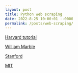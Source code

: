 ```yaml
---
layout: post
title: Python web scraping
date: 2022-8-25 10:00:01 --0000
permalink: /posts/web-scraping/
---
```


[Harvard tutorial](https://iqss.github.io/dss-webscrape/index.html)

[William Marble](https://williammarble.co/files/webscraping_tutorial/webscraping_tutorial.pdf)

[Stanford](https://sites.google.com/a/stanford.edu/rcpedia/screen-scraping/web-scraping-with-r)

[MIT](https://vialab.mit.edu/tutorials/module/scraping-websites/)
